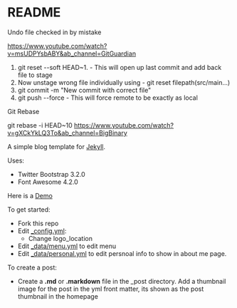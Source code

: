 # README #

Undo file checked in by mistake

https://www.youtube.com/watch?v=msUDPYsbABY&ab_channel=GitGuardian


1. git reset --soft HEAD~1. - This will open up last commit and add back file to stage
2. Now unstage wrong file individually using - git reset filepath(src/main...)
3. git commit -m  "New commit with correct file"
4. git push --force -  This will force remote to be exactly as local 

Git Rebase

git rebase -i HEAD~10
https://www.youtube.com/watch?v=gXCkYkLQ3To&ab_channel=BigBinary

A simple blog template for <a href="http://jekyllrb.com" target="_blank">Jekyll</a>.

Uses:
* Twitter Bootstrap 3.2.0
* Font Awesome 4.2.0


Here is a <a href="http://itsrifat.github.io/rifyll/" target="_blank">Demo</a>

To get started:
* Fork this repo
* Edit [_config.yml](_config.yml):
  * Change logo_location
* Edit [_data/menu.yml](_data/menu.yml) to edit menu
* Edit [_data/personal.yml](_data/personal.yml) to edit persnoal info to show in about me page.

To create a post:
* Create a **.md** or **.markdown** file in the _post directory. Add a thumbnail image for the post in the yml front matter, its shown as the post thumbnail in the homepage
